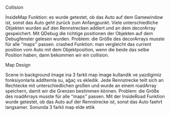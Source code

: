 Collision

İnsideMap Funktion: es wurde getestet, ob das Auto auf dem Gamewindow ist, sonst das Auto geht zurück zum Anfangpunkt.
Viele unterschiedliche Objekten wurden auf den Rennstrecken addiert und an dem decorArray gespeichert. 
Mit QDebug die richtige positionen der Objekten auf dem Debugfenster gelesen wurden.
Problem: die Größe des decorArrays musste für alle ‘’maps’’ passen.
crashed Funktion: man vergleicht das current position vom Auto mit dem Objektposition, wenn die beide das selbe Position haben, dann bekommen wir ein collision.

Map Design 

Scene in background image ina 3 farkli map image kullandik ve yazdigimiz fonksiyonlarla addItemla su, ağaç vs ekledik.
Jede Rennstrecke teilt sich an Rechtecke mit unterschiedlichen großen und wurde an einem roadArray speichern, damit wir die Grenzen bestimmen können.
Problem: die Größe des roadArrays musste für alle ‘’maps’’ passen.
Mit der InsideRoad Funktion wurde getestet, ob das Auto auf der Rennstrecke ist, sonst das Auto faehrt langsamer.
Sonunda 3 farkli map elde ettik
